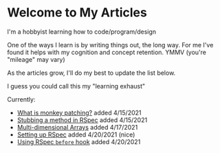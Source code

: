 # Welcome to My Articles
I'm a hobbyist learning how to code/program/design  

One of the ways I learn is by writing things out, the long way. For me I've found it helps with my cognition and concept retention. YMMV (you're "mileage" may vary)  

As the articles grow, I'll do my best to update the list below.  

I guess you could call this my "learning exhaust"

Currently:  

* [What is monkey patching?](all_articles/what_is_monkey_patching.md) added 4/15/2021
* [Stubbing a method in RSpec](all_articles/stubbing_a_method.md) added 4/15/2021
* [Multi-dimensional Arrays](all_articles/multidimensional_arrays.md) added 4/17/2021
* [Setting up RSpec](all_articles/setting_up_rspec.md) added 4/20/2021 (nice)
* [Using RSpec `before` hook](all_articles/setting_up_rspec.md) added 4/20/2021  
  